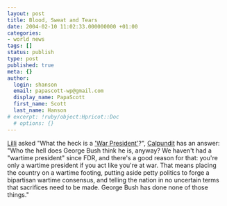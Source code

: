 ```yaml
---
layout: post
title: Blood, Sweat and Tears
date: 2004-02-10 11:02:33.000000000 +01:00
categories:
- world news
tags: []
status: publish
type: post
published: true
meta: {}
author:
  login: shanson
  email: papascott-wp@gmail.com
  display_name: PapaScott
  first_name: Scott
  last_name: Hanson
# excerpt: !ruby/object:Hpricot::Doc
  # options: {}
---
```

<p><a title="Lilli Marleen" href="http://www.lillimarleen.blogspot.com/2004_02_01_lillimarleen_archive.html#107627625998218383">Lilli</a> asked "What the heck is a <a title="BBC NEWS | Americas | Bush sets case as 'war president'" href="http://news.bbc.co.uk/2/hi/americas/3470139.stm">'War President'</a>?", <a title="Calpundit: Bush At War" href="http://www.calpundit.com/archives/003227.html">Calpundit</a> has an answer: "Who the hell does George Bush think he is, anyway? We haven't had a "wartime president" since FDR, and there's a good reason for that: you're only a wartime president if you act like you're at war. That means placing the country on a wartime footing, putting aside petty politics to forge a bipartisan wartime consensus, and telling the nation in no uncertain terms that sacrifices need to be made. George Bush has done none of those things."</p>
